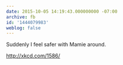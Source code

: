```yaml
---
date: 2015-10-05 14:19:43.000000000 -07:00
archive: fb
id: '1444079983'
weblog: false
---
```


Suddenly I feel safer with Mamie around. 

http://xkcd.com/1586/
